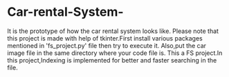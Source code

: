 # Car-rental-System-
It is the prototype of how the car rental system looks like.
Please note that this project is made with help of tkinter.First install various packages mentioned in 'fs_project.py' file then try to execute it.
Also,put the car image file in the same directory where your code file is.
This a FS project.In this project,Indexing is implemented for better and faster searching in the file.

